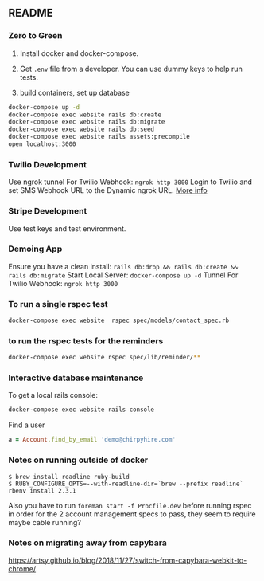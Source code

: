 ## README

### Zero to Green

1. Install docker and docker-compose.

2. Get `.env` file from a developer. You can use dummy keys to help run tests.
3. build containers, set up database
```bash
docker-compose up -d
docker-compose exec website rails db:create
docker-compose exec website rails db:migrate
docker-compose exec website rails db:seed
docker-compose exec website rails assets:precompile
open localhost:3000
```

### Twilio Development

Use ngrok tunnel For Twilio Webhook:
`ngrok http 3000`
Login to Twilio and set SMS Webhook URL to the Dynamic ngrok URL. [More info](https://www.twilio.com/blog/2013/10/test-your-webhooks-locally-with-ngrok.html)

### Stripe Development

Use test keys and test environment.

### Demoing App

Ensure you have a clean install:
`rails db:drop && rails db:create && rails db:migrate`
Start Local Server:
`docker-compose up -d`
Tunnel For Twilio Webhook:
`ngrok http 3000`

### To run a single rspec test

```bash
docker-compose exec website  rspec spec/models/contact_spec.rb
```

### to run the rspec tests for the reminders

```bash
docker-compose exec website rspec spec/lib/reminder/**
```

### Interactive database maintenance

To get a local rails console:

```bash
docker-compose exec website rails console
```

Find a user

```ruby
a = Account.find_by_email 'demo@chirpyhire.com'
```

### Notes on running outside of docker

    $ brew install readline ruby-build
    $ RUBY_CONFIGURE_OPTS=--with-readline-dir=`brew --prefix readline` rbenv install 2.3.1

Also you have to run `foreman start -f Procfile.dev` before running rspec in order for the 2
account management specs to pass, they seem to require maybe cable running?

### Notes on migrating away from capybara

https://artsy.github.io/blog/2018/11/27/switch-from-capybara-webkit-to-chrome/
